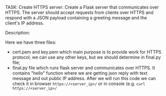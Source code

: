 TASK: Create HTTPS server: Create a Flask server that communicates over HTTPS. The server should accept requests from clients over HTTPS and respond with a JSON payload containing a greeting message and the client's IP address.

Description:

Here we have three files:
- cert.pem and key.pem which main purpose is to provide work for HTTPS protocol; we can use any other keys, but we should determine in final.py file;
- final.py file which runs flask server and communicates over HTTPS. It contains "hello" function where we are getting json reply with text message and out public IP address. After we will run this code we can check it in browser `https://<server_ip>/` or in console (e.g. `curl https://<server_ip>/` 
